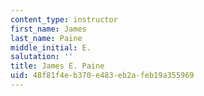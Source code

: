 ```yaml
---
content_type: instructor
first_name: James
last_name: Paine
middle_initial: E.
salutation: ''
title: James E. Paine
uid: 48f81f4e-b370-e483-eb2a-feb19a355969
---
```

